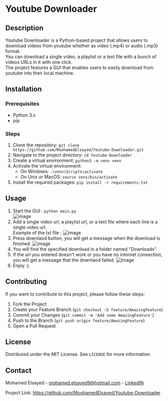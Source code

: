# Youtube Downloader

## Description
Youtube Downloader is a Python-based project that allows users to download videos from youtube whether as video (.mp4) or audio (.mp3) format.    
You can download a single video, a playlist or a text file with a bunch of videos URLs in it with one click.    
The project features a GUI that enables users to easily download from youtube into their local machine.    

## Installation

### Prerequisites
- Python 3.x
- pip

### Steps
1. Clone the repository: `git clone https://github.com/MoohamedElsayed/Youtube-Downloader.git`
2. Navigate to the project directory: `cd Youtube-Downloader`
3. Create a virtual environment: `python3 -m venv venv`
4. Activate the virtual environment:
    - On Windows: `.\venv\Scripts\activate`
    - On Unix or MacOS: `source venv/bin/activate`
5. Install the required packages: `pip install -r requirements.txt`

## Usage
1. Start the GUI : `python main.py`     
    ![image](https://github.com/MoohamedElsayed/Youtube-Downloader/assets/108439954/52d4d85c-3887-4403-8c05-426a4cc2ce52)
2. Add a single video url, a playlist url, or a text file where each line is a single video url.    
    Example of the txt file : ![image](https://github.com/MoohamedElsayed/Youtube-Downloader/assets/108439954/1c1d641f-655b-4474-a13f-6cdc7fa6fb90)
3. Press downlaod button, you will get a message when the download is finished.
    ![image](https://github.com/MoohamedElsayed/Youtube-Downloader/assets/108439954/54c3c931-0fc7-42a1-9d2e-0ef632fad83c)
5. You will find the specified download in a folder named "Downloads".    
6. If the url you entered doesn't work or you have no internet connection, you will get a message that the downlaod failed.
    ![image](https://github.com/MoohamedElsayed/Youtube-Downloader/assets/108439954/d1612cfc-5b62-4717-a007-1a12f3ea8f74)
7. Enjoy :).    


## Contributing
If you want to contribute to this project, please follow these steps:
1. Fork the Project
2. Create your Feature Branch (`git checkout -b feature/AmazingFeature`)
3. Commit your Changes (`git commit -m 'Add some AmazingFeature'`)
4. Push to the Branch (`git push origin feature/AmazingFeature`)
5. Open a Pull Request

## License
Distributed under the MIT License. See `LICENSE` for more information.

## Contact
Mohamed Elsayed - mohamed.elsayed9@hotmail.com - [LinkedIN](https://www.linkedin.com/in/mohamed-elsayed-4bab16231/)

Project Link: https://github.com/MoohamedElsayed/Youtube-Downloader
